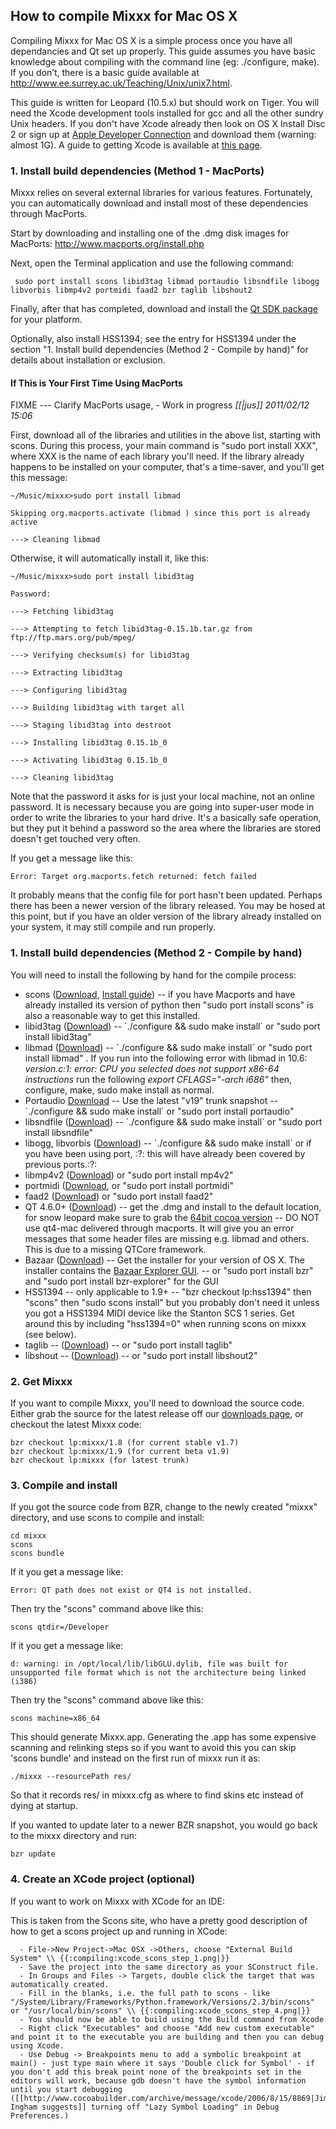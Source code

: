 ## How to compile Mixxx for Mac OS X

Compiling Mixxx for Mac OS X is a simple process once you have all
dependancies and Qt set up properly. This guide assumes you have basic
knowledge about compiling with the command line (eg: ./configure, make).
If you don’t, there is a basic guide available at
<http://www.ee.surrey.ac.uk/Teaching/Unix/unix7.html>.

This guide is written for Leopard (10.5.x) but should work on Tiger. You
will need the Xcode development tools installed for gcc and all the
other sundry Unix headers. If you don't have Xcode already then look on
OS X Install Disc 2 or sign up at [Apple Developer
Connection](http://connect.apple.com) and download them (warning: almost
1G). A guide to getting Xcode is available at [this
page](http://www.techsww.com/tutorials/operating_systems/macosx/tools/configuring_macosx_compile_install_software_xcode_tools.php).

### 1\. Install build dependencies (Method 1 - MacPorts)

Mixxx relies on several external libraries for various features.
Fortunately, you can automatically download and install most of these
dependencies through MacPorts.

Start by downloading and installing one of the .dmg disk images for
MacPorts: <http://www.macports.org/install.php>

Next, open the Terminal application and use the following command:

``` 
 sudo port install scons libid3tag libmad portaudio libsndfile libogg libvorbis libmp4v2 portmidi faad2 bzr taglib libshout2
```

Finally, after that has completed, download and install the [Qt SDK
package](http://qt.nokia.com/downloads/qt-for-open-source-cpp-development-on-mac-os-x)
for your platform.

Optionally, also install HSS1394; see the entry for HSS1394 under the
section "1. Install build dependencies (Method 2 - Compile by hand)" for
details about installation or exclusion.

#### If This is Your First Time Using MacPorts

FIXME --- Clarify MacPorts usage, - Work in progress *\[\[|jus\]\]
2011/02/12 15:06*

First, download all of the libraries and utilities in the above list,
starting with scons. During this process, your main command is "sudo
port install XXX", where XXX is the name of each library you'll need. If
the library already happens to be installed on your computer, that's a
time-saver, and you'll get this message:

`~/Music/mixxx>sudo port install libmad`

`Skipping org.macports.activate (libmad ) since this port is already
active`

`---> Cleaning libmad`

Otherwise, it will automatically install it, like this:

`~/Music/mixxx>sudo port install libid3tag`

`Password:`

`---> Fetching libid3tag`

`---> Attempting to fetch libid3tag-0.15.1b.tar.gz from
ftp://ftp.mars.org/pub/mpeg/`

`---> Verifying checksum(s) for libid3tag`

`---> Extracting libid3tag`

`---> Configuring libid3tag`

`---> Building libid3tag with target all`

`---> Staging libid3tag into destroot`

`---> Installing libid3tag 0.15.1b_0`

`---> Activating libid3tag 0.15.1b_0`

`---> Cleaning libid3tag`

Note that the password it asks for is just your local machine, not an
online password. It is necessary because you are going into super-user
mode in order to write the libraries to your hard drive. It's a
basically safe operation, but they put it behind a password so the area
where the libraries are stored doesn't get touched very often.

If you get a message like this:

`Error: Target org.macports.fetch returned: fetch failed`

It probably means that the config file for port hasn't been updated.
Perhaps there has been a newer version of the library released. You may
be hosed at this point, but if you have an older version of the library
already installed on your system, it may still compile and run properly.

### 1\. Install build dependencies (Method 2 - Compile by hand)

You will need to install the following by hand for the compile process:

  - scons ([Download](http://www.scons.org/download.php), [Install
    guide](http://www.scons.org/doc/0.97/HTML/scons-user/x166.html)) --
    if you have Macports and have already installed its version of
    python then "sudo port install scons" is also a reasonable way to
    get this installed.
  - libid3tag
    ([Download](http://sourceforge.net/project/showfiles.php?group_id=12349))
    -- \`./configure && sudo make install\` or "sudo port install
    libid3tag"
  - libmad
    ([Download](http://sourceforge.net/project/showfiles.php?group_id=12349))
    -- \`./configure && sudo make install\` or "sudo port install
    libmad" . If you run into the following error with libmad in 10.6:
    *version.c:1: error: CPU you selected does not support x86-64
    instructions* run the following *export CFLAGS="-arch i686"* then,
    configure, make, sudo make install as normal.
  - Portaudio [Download](http://www.portaudio.com) -- Use the latest
    "v19" trunk snapshot -- \`./configure && sudo make install\` or
    "sudo port install portaudio"
  - libsndfile
    ([Download](http://www.mega-nerd.com/libsndfile/#Download)) --
    \`./configure && sudo make install\` or "sudo port install
    libsndfile"
  - libogg, libvorbis ([Download](http://xiph.org/downloads/)) --
    \`./configure && sudo make install\` or if you have been using port,
    :?: this will have already been covered by previous ports.:?:
  - libmp4v2 ([Download](http://code.google.com/p/mp4v2/downloads/list))
    or "sudo port install mp4v2"
  - portmidi
    ([Download](http://sourceforge.net/apps/trac/portmedia/wiki/portmidi),
    or "sudo port install portmidi"
  - faad2 ([Download](http://sourceforge.net/projects/faac/)) or "sudo
    port install faad2"
  - QT 4.6.0+
    ([Download](http://www.qtsoftware.com/downloads/sdk-mac-os-cpp)) --
    get the .dmg and install to the default location, for snow leopard
    make sure to grab the [64bit cocoa
    version](http://get.qt.nokia.com/qt/source/qt-mac-cocoa-opensource-4.6.1.dmg)
    -- DO NOT use qt4-mac delivered through macports. It will give you
    an error messages that some header files are missing e.g. libmad and
    others. This is due to a missing QTCore framework.
  - Bazaar ([Download](http://bazaar-vcs.org/Download)) -- Get the
    installer for your version of OS X. The installer contains the
    [Bazaar Explorer
    GUI](http://mixxx.org/wiki/doku.php/using_bazaar?s[]=explorer#gui_clients).
    -- or "sudo port install bzr" and "sudo port install bzr-explorer"
    for the GUI
  - HSS1394 -- only applicable to 1.9+ -- "bzr checkout lp:hss1394" then
    "scons" then "sudo scons install" but you probably don't need it
    unless you got a HSS1394 MIDI device like the Stanton SCS 1 series.
    Get around this by including "hss1394=0" when running scons on mixxx
    (see below).
  - taglib --
    ([Download](http://developer.kde.org/~wheeler/taglib.html)) -- or
    "sudo port install taglib"
  - libshout -- ([Download](http://www.icecast.org/download.php)) -- or
    "sudo port install libshout2"

### 2\. Get Mixxx

If you want to compile Mixxx, you'll need to download the source code.
Either grab the source for the latest release off our [downloads
page](http://www.mixxx.org/download.php), or checkout the latest Mixxx
code:

    bzr checkout lp:mixxx/1.8 (for current stable v1.7)
    bzr checkout lp:mixxx/1.9 (for current beta v1.9)
    bzr checkout lp:mixxx (for latest trunk)

### 3\. Compile and install

If you got the source code from BZR, change to the newly created "mixxx"
directory, and use scons to compile and install:

    cd mixxx
    scons
    scons bundle

If it you get a message like:

    Error: QT path does not exist or QT4 is not installed.

Then try the "scons" command above like this:

    scons qtdir=/Developer

If it you get a message like:

    d: warning: in /opt/local/lib/libGLU.dylib, file was built for unsupported file format which is not the architecture being linked (i386)

Then try the "scons" command above like this:

    scons machine=x86_64

This should generate Mixxx.app. Generating the .app has some expensive
scanning and relinking steps so if you want to avoid this you can skip
'scons bundle' and instead on the first run of mixxx run it as:

    ./mixxx --resourcePath res/

So that it records res/ in mixxx.cfg as where to find skins etc instead
of dying at startup.

If you wanted to update later to a newer BZR snapshot, you would go back
to the mixxx directory and run:

    bzr update

### 4\. Create an XCode project (optional)

If you want to work on Mixxx with XCode for an IDE:

This is taken from the Scons site, who have a pretty good description of
how to get a scons project up and running in XCode:

``` 
  - File->New Project->Mac OSX ->Others, choose "External Build System" \\ {{:compiling:xcode_scons_step_1.png|}}
  - Save the project into the same directory as your SConstruct file.
  - In Groups and Files -> Targets, double click the target that was automatically created.
  - Fill in the blanks, i.e. the full path to scons - like "/System/Library/Frameworks/Python.framework/Versions/2.3/bin/scons" or "/usr/local/bin/scons" \\ {{:compiling:xcode_scons_step_4.png|}}
  - You should now be able to build using the Build command from Xcode
  - Right click "Executables" and choose "Add new custom executable" and point it to the executable you are building and then you can debug using Xcode.
  - Use Debug -> Breakpoints menu to add a symbolic breakpoint at main() - just type main where it says 'Double click for Symbol' - if you don't add this break point none of the breakpoints set in the editors will work, because gdb doesn't have the symbol information until you start debugging ([[http://www.cocoabuilder.com/archive/message/xcode/2006/8/15/8869|Jim Ingham suggests]] turning off "Lazy Symbol Loading" in Debug Preferences.)
```

